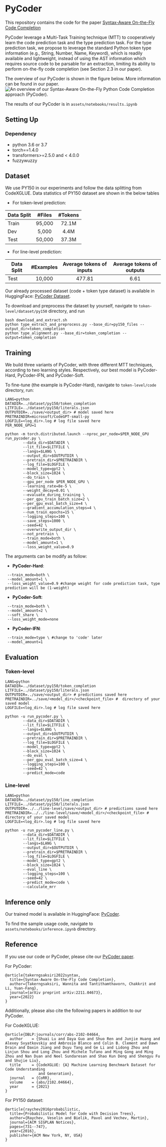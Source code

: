 # PyCoder

This repository contains the code for the paper [Syntax-Aware On-the-Fly Code Completion](https://arxiv.org/abs/2211.04673)

PyCoder leverage a Multi-Task Training technique (MTT) to cooperatively
learn the code prediction task and the type prediction task. For the type prediction
task, we propose to leverage the standard Python token
type information (e.g., String, Number, Name, Keyword),
which is readily available and lightweight, instead of using
the AST information which requires source code to be parsable for an extraction, limiting its ability to perform on-the-fly code completion (see Section 2.3 in our paper). 

The overview of our PyCoder is shown in the figure below. More information can be found in our paper.
![An overview of our Syntax-Aware On-the-Fly Python Code Completion approach (PyCoder).](https://github.com/awsm-research/pycoder/blob/main/assets/images/overview.png)

The results of our PyCoder is in `assets/notebooks/results.ipynb`

## Setting Up

### Dependency
- python 3.6 or 3.7
- torch==1.4.0
- transformers>=2.5.0 and < 4.0.0
- fuzzywuzzy

## Dataset

We use PY150 in our experiments and follow the data splitting from CodeXGLUE. Data statistics of PY150 dataset are shown in the below tables

* For token-level prediction:

| Data Split  |   #Files    |   #Tokens   |
| ----------- | :---------: | :---------: |
|    Train    |    95,000   |    72.1M    |
|     Dev     |    5,000    |     4.4M    |
|    Test     |    50,000   |    37.3M    |

* For line-level prediction:

| Data Split |  #Examples  | Average tokens of inputs | Average tokens of outputs |
| ---------- | :---------: | :----------------------: | :-----------------------: |
|    Test    |    10,000   |          477.81          |          6.61             |

Our already processed dataset (code + token type dataset) is available in HuggingFace: [PyCoder Dataset](https://huggingface.co/datasets/Wannita/PyCoder/tree/main).

To download and preprocess the dataset by yourself, navigate to `token-level/dataset/py150` directory, and run
```shell
bash download_and_extract.sh
python type_extract_and_preprocess.py --base_dir=py150_files --output_dir=token_completion
python type_alignment.py --base_dir=token_completion --output=token_completion
```

## Training

We build three variants of PyCoder, with
three different MTT techniques, according to two learning styles. Respectively, our best model is PyCoder-Hard, PyCoder-IFN, and PyCoder-Soft.

To fine-tune (the example is PyCoder-Hard), navigate to `token-level/code` directory, run:

```
LANG=python          
DATADIR=../dataset/py150/token_completion
LITFILE=../dataset/py150/literals.json
OUTPUTDIR=../save/<output_dir> # model saved here
PRETRAINDIR=microsoft/CodeGPT-small-py
LOGFILE=<log_dir>.log # log file saved here
PER_NODE_GPU=1

python -m torch.distributed.launch --nproc_per_node=$PER_NODE_GPU run_pycoder.py \
        --data_dir=$DATADIR \
        --lit_file=$LITFILE \
        --langs=$LANG \
        --output_dir=$OUTPUTDIR \
        --pretrain_dir=$PRETRAINDIR \
        --log_file=$LOGFILE \
        --model_type=gpt2 \
        --block_size=1024 \
        --do_train \
        --gpu_per_node $PER_NODE_GPU \
        --learning_rate=8e-5 \
        --weight_decay=0.01 \
        --evaluate_during_training \
        --per_gpu_train_batch_size=2 \
        --per_gpu_eval_batch_size=4 \
        --gradient_accumulation_steps=4 \
        --num_train_epochs=15 \
        --logging_steps=100 \
        --save_steps=1000 \
        --seed=42 \
        --overwrite_output_dir \
        --not_pretrain \
        --train_mode=both \
        --model_amount=1 \
        --loss_weight_value=0.9
```

The arguments can be modify as follow:
* **PyCoder-Hard**:
```
 --train_mode=both \
 --model_amount=1 \
 --loss_weight_value=0.9 #change weight for code prediction task, type prediction will be (1-weight)
```

* **PyCoder-Soft**:
```
 --train_mode=both \ 
 --model_amount=2 \
 --soft_share \
 --loss_weight_mode=none 
```

* **PyCoder-IFN**:
```
 --train_mode=type \ #change to 'code' later
 --model_amount=1 
```

## Evaluation

### Token-level

```
LANG=python                      
DATADIR=../dataset/py150/token_completion
LITFILE=../dataset/py150/literals.json
OUTPUTDIR=../save/<output_dir> # predictions saved here
PRETRAINDIR=../save/<model_dir>/<checkpoint_file> #  directory of your saved model
LOGFILE=<log_dir>.log # log file saved here

python -u run_pycoder.py \
        --data_dir=$DATADIR \
        --lit_file=$LITFILE \
        --langs=$LANG \
        --output_dir=$OUTPUTDIR \
        --pretrain_dir=$PRETRAINDIR \
        --log_file=$LOGFILE \
        --model_type=gpt2 \
        --block_size=1024 \
        --do_eval \
        --per_gpu_eval_batch_size=4 \
        --logging_steps=100 \
        --seed=42 \
        --predict_mode=code 
```

### Line-level

```
LANG=python                      
DATADIR=../dataset/py150/line_completion
LITFILE=../dataset/py150/literals.json
OUTPUTDIR=../../line-level/save/<output_dir> # predictions saved here
PRETRAINDIR=../../line-level/save/<model_dir>/<checkpoint_file> # directory of your saved model
LOGFILE=<log_dir>.log # log file saved here

python -u run_pycoder_line.py \
        --data_dir=$DATADIR \
        --lit_file=$LITFILE \
        --langs=$LANG \
        --output_dir=$OUTPUTDIR \
        --pretrain_dir=$PRETRAINDIR \
        --log_file=$LOGFILE \
        --model_type=gpt2 \
        --block_size=1024 \
        --eval_line \
        --logging_steps=100 \
        --seed=42 \
        --predict_mode=code \
        --calculate_mrr
```

## Inference only

Our trained model is available in HuggingFace: [PyCoder](https://huggingface.co/Wannita/PyCoder).

To find the sample usage code, navigate to `assets/notebooks/inference.ipynb` directory.

## Reference

If you use our code or PyCoder, please cite our [PyCoder paper](https://arxiv.org/abs/2211.04673).

For PyCoder:

<pre><code>@article{takerngsaksiri2022syntax,
  title={Syntax-Aware On-the-Fly Code Completion},
  author={Takerngsaksiri, Wannita and Tantithamthavorn, Chakkrit and Li, Yuan-Fang},
  journal={arXiv preprint arXiv:2211.04673},
  year={2022}
}</code></pre>


Additionally, please also cite the following papers in addition to our PyCoder.

For CodeXGLUE:

<pre><code>@article{DBLP:journals/corr/abs-2102-04664,
  author    = {Shuai Lu and Daya Guo and Shuo Ren and Junjie Huang and Alexey Svyatkovskiy and Ambrosio Blanco and Colin B. Clement and Dawn Drain and Daxin Jiang and Duyu Tang and Ge Li and Lidong Zhou and Linjun Shou and Long Zhou and Michele Tufano and Ming Gong and Ming Zhou and Nan Duan and Neel Sundaresan and Shao Kun Deng and Shengyu Fu and Shujie Liu},
  title     = {CodeXGLUE: {A} Machine Learning Benchmark Dataset for Code Understanding
               and Generation},
  journal   = {CoRR},
  volume    = {abs/2102.04664},
  year      = {2021}
}</code></pre>

For PY150 dataset:

<pre><code>@article{raychev2016probabilistic,
  title={Probabilistic Model for Code with Decision Trees},
  author={Raychev, Veselin and Bielik, Pavol and Vechev, Martin},
  journal={ACM SIGPLAN Notices},
  pages={731--747},
  year={2016},
  publisher={ACM New York, NY, USA}
}</code></pre>

